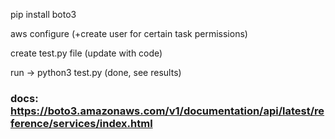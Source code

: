 pip install boto3

aws configure (+create user for certain task permissions)

create test.py file (update with code)

run -> python3 test.py (done, see results)

### docs: https://boto3.amazonaws.com/v1/documentation/api/latest/reference/services/index.html
